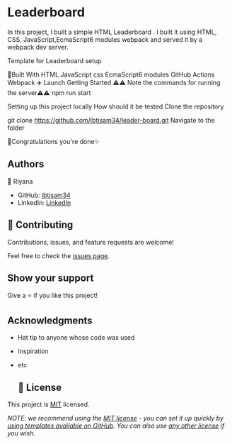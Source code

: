 # Leaderboard


In this project, I built a simple HTML Leaderboard . I built it using HTML, CSS, JavaScript,EcmaScript6 modules webpack and served it by a webpack dev server.


Template for Leaderboard setup

🗼Built With
HTML
JavaScript
css
EcmaScript6
modules
GitHub Actions
Webpack
✈️ Launch
Getting Started
⚠️⚠️ Note the commands for running the server⚠️⚠️
npm run start

Setting up this project locally
How should it be tested
Clone the repository

 git clone https://github.com/Ibtisam34/leader-board.git
Navigate to the folder

🎉Congratulations you're done✨


## Authors

👤 Riyana

- GitHub: [ibtisam34](https://github.com/ibtisam34)
- LinkedIn: [LinkedIn](linkedin.com/in/riyangwl2)

## 🤝 Contributing

Contributions, issues, and feature requests are welcome!

Feel free to check the [issues page](../../issues/).

## Show your support

Give a ⭐️ if you like this project!

## Acknowledgments
- Hat tip to anyone whose code was used
- Inspiration
- etc

 
  ## 📝 License

This project is [MIT](./LICENSE) licensed.

_NOTE: we recommend using the [MIT license](https://choosealicense.com/licenses/mit/) - you can set it up quickly by [using templates available on GitHub](https://docs.github.com/en/communities/setting-up-your-project-for-healthy-contributions/adding-a-license-to-a-repository). You can also use [any other license](https://choosealicense.com/licenses/) if you wish._
